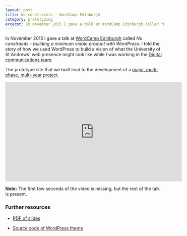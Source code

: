 ```yaml
---
layout: post
title: No constraints – WordCamp Edinburgh
category: prototyping
excerpt: In November 2015 I gave a talk at WordCamp Edinburgh called "No constraints - building a minimum viable product with WordPress". I told the story of how we used WordPress to build a vision of what the University of St Andrews' web presence might look like while I was working in the Digital communications team there.
---
```


In November 2015 I gave a talk at [WordCamp Edinburgh](https://edinburgh.wordcamp.org/2015/) called *No constraints - building a minimum viable product with WordPress*. I told the story of how we used WordPress to build a vision of what the University of St Andrews' web presence might look like while I was working in the [Digital communications team](http://digitalcommunications.wp.st-andrews.ac.uk/).

The prototype site that we built lead to the development of a [major, multi-phase, multi-year project](http://digitalcommunications.wp.st-andrews.ac.uk/2015/11/02/digital-prospectus-business-case/).

<iframe width="560" height="315" src="https://videopress.com/embed/qlMsW18m" frameborder="0" allowfullscreen></iframe>
<script src="https://videopress.com/videopress-iframe.js"></script>

**Note:** The first few seconds of the video is missing, but the rest of the talk is present.

### Further resources

* [PDF of slides](/presentations/2015-11-21-no-constraints/no-constraints.pdf)
- [Source code of WordPress theme](https://github.com/standrewsdigital/wp-peanut-butter-2015)
